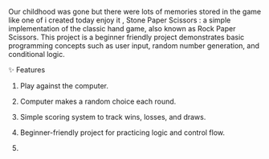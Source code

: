 
Our childhood was gone but there were lots of memories stored in the game like one of i created today enjoy it , 
 Stone Paper Scissors :
 a simple implementation of the classic hand game, also known as Rock Paper Scissors. This project is a beginner friendly project demonstrates basic programming concepts such as user input, random number generation, and conditional logic.

✨ Features

1. Play against the computer.


2. Computer makes a random choice each round.


3. Simple scoring system to track wins, losses, and draws.


4. Beginner-friendly project for practicing logic and control flow.
5.
